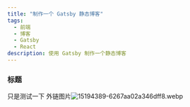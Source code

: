 ```yaml
---
title: "制作一个 Gatsby 静态博客"
tags:
  - 前端
  - 博客
  - Gatsby
  - React
description: 使用 Gatsby 制作一个静态博客
---
```


### 标题

只是测试一下
外链图片![15194389-6267aa02a346dff8.webp](https://esckpic.oss-cn-beijing.aliyuncs.com/img/15194389-6267aa02a346dff8.webp.jpg)

